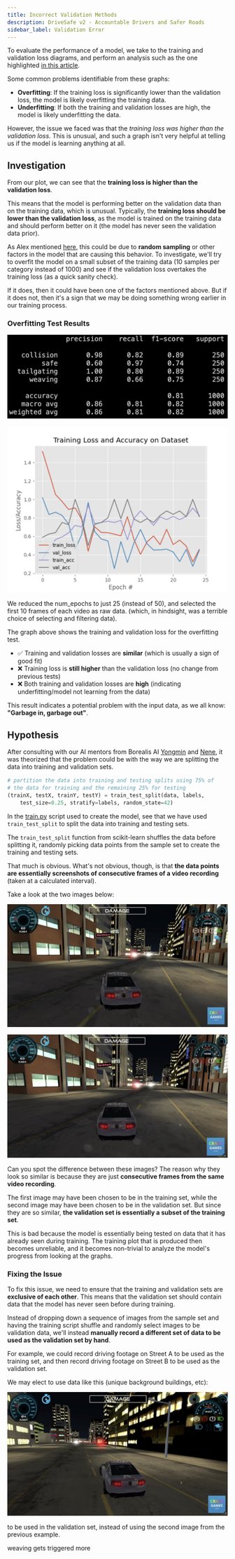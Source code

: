 ```yaml
---
title: Incorrect Validation Methods
description: DriveSafe v2 - Accountable Drivers and Safer Roads
sidebar_label: Validation Error
---
```


To evaluate the performance of a model, we take to the training and validation loss diagrams, and perform an analysis such as the one highlighted [in this article](https://www.baeldung.com/cs/training-validation-loss-deep-learning#:~:text=At%20times%2C%20the%20validation%20loss,and%20hence%20generates%20large%20errors.).

Some common problems identifiable from these graphs:

- **Overfitting**: If the training loss is significantly lower than the validation loss, the model is likely overfitting the training data.
- **Underfitting**: If both the training and validation losses are high, the model is likely underfitting the data.

However, the issue we faced was that the _training loss was higher than the validation loss_. This is unusual, and such a graph isn't very helpful at telling us if the model is learning anything at all.

## Investigation

From our plot, we can see that the **training loss is higher than the validation loss**.

This means that the model is performing better on the validation data than on the training data, which is unusual. Typically, the **training loss should be lower than the validation loss**, as the model is trained on the training data and should perform better on it (the model has never seen the validation data prior).

As Alex mentioned [here](../01-intro/index.md#mentor-feedback), this could be due to **random sampling** or other factors in the model that are causing this behavior. To investigate, we'll try to overfit the model on a small subset of the training data (10 samples per category instead of 1000) and see if the validation loss overtakes the training loss (as a quick sanity check).

If it does, then it could have been one of the factors mentioned above. But if it does not, then it's a sign that we may be doing something wrong earlier in our training process.

### Overfitting Test Results

![console screenshot](console_result.png)

![overfit plot](overfit_plot.png)

We reduced the num_epochs to just 25 (instead of 50), and selected the first 10 frames of each video as raw data. (which, in hindsight, was a terrible choice of selecting and filtering data).

The graph above shows the training and validation loss for the overfitting test.

- ✅ Training and validation losses are **similar** (which is usually a sign of good fit)
- ❌ Training loss is **still higher** than the validation loss (no change from previous tests)
- ❌ Both training and validation losses are **high** (indicating underfitting/model not learning from the data)

This result indicates a potential problem with the input data, as we all know: **"Garbage in, garbage out"**.

## Hypothesis

After consulting with our AI mentors from Borealis AI [Yongmin](https://www.linkedin.com/in/yongminyan/) and [Nene](https://www.linkedin.com/in/neneazu/), it was theorized that the problem could be with the way we are splitting the data into training and validation sets.

```python title="train.py" {4}
# partition the data into training and testing splits using 75% of
# the data for training and the remaining 25% for testing
(trainX, testX, trainY, testY) = train_test_split(data, labels,
	test_size=0.25, stratify=labels, random_state=42)
```

In the [train.py](https://github.com/voidranjer/DriveSafe/blob/main/train.py) script used to create the model, see that we have used `train_test_split` to split the data into training and testing sets.

The `train_test_split` function from scikit-learn shuffles the data before splitting it, randomly picking data points from the sample set to create the training and testing sets.

That much is obvious. What's not obvious, though, is that **the data points are essentially screenshots of consecutive frames of a video recording** (taken at a calculated interval).

Take a look at the two images below:

![](old1.png)

![](old2.png)

Can you spot the difference between these images? The reason why they look so similar is because they are just **consecutive frames from the same video recording**.

The first image may have been chosen to be in the training set, while the second image may have been chosen to be in the validation set. But since they are so similar, **the validation set is essentially a subset of the training set**.

This is bad because the model is essentially being tested on data that it has already seen during training. The training plot that is produced then becomes unreliable, and it becomes non-trivial to analyze the model's progress from looking at the graphs.

### Fixing the Issue

To fix this issue, we need to ensure that the training and validation sets are **exclusive of each other**. This means that the validation set should contain data that the model has never seen before during training.

Instead of dropping down a sequence of images from the sample set and having the training script shuffle and randomly select images to be validation data, we'll instead **manually record a different set of data to be used as the validation set by hand**.

For example, we could record driving footage on Street A to be used as the training set, and then record driving footage on Street B to be used as the validation set.

We may elect to use data like this (unique background buildings, etc):

![](new1.png)

to be used in the validation set, instead of using the second image from the previous example.

weaving gets triggered more
